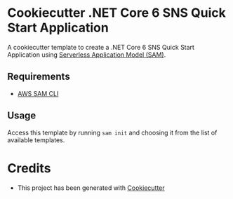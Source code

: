 # Cookiecutter .NET Core 6 SNS Quick Start Application

A cookiecutter template to create a .NET Core 6 SNS Quick Start Application using [Serverless Application Model (SAM)](https://github.com/awslabs/serverless-application-model).

## Requirements

* [AWS SAM CLI](https://github.com/awslabs/aws-sam-cli)

## Usage

Access this template by running `sam init` and choosing it from the list of available templates.

# Credits

* This project has been generated with [Cookiecutter](https://github.com/audreyr/cookiecutter)